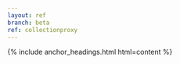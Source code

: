 ```yaml
---
layout: ref
branch: beta
ref: collectionproxy
---
```

{% include anchor_headings.html html=content %}
